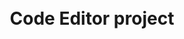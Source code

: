 <div class="main">
<h1>Code Editor project</h1>
</div>
<style>
    .main{
        text-align: center;
        padding-top: 50px;
        background-color:'black';
        color:'white';
    }
</style>